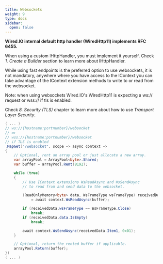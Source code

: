 ```yaml
---
title: Websockets
weight: 9
type: docs
sidebar:
  open: false
---
```


**Wired.IO internal default http handler (WiredHttp11) implements RFC 6455.**

When using a custom IHttpHandler, you must implement it yourself. Check *1. Create a Builder* section to learn more about IHttpHandler.

While using fast endpoints is the preferred option to use websockets, it is not mandatory, anywhere where you have access to the IContext you can take advantage of the IContext extension methods to write to or read from the websocket.

Note: when using websockets Wired.IO's WiredHttp11 is expecting a ws:// request or wss:// if tls is enabled.

Check *8. Security (TLS)* chapter to learn more about how to use *Transport Layer Security*.

```csharp
( ... )
// ws://{hostname:portnumber}/websocket
// or
// wss://{hostname:portnumber}/websocket
// if TLS is enabled
.MapGet("/websocket", scope => async context =>
{
    // Optional, rent an array pool or just allocate a new array.
    var arrayPool = ArrayPool<byte>.Shared;
    var buffer = arrayPool.Rent(8192);

    while (true)
    {
        // Use IContext extensions WsReadAsync and WsSendAsync
        // to read from and send data to the websocket.

        (ReadOnlyMemory<byte> data, WsFrameType wsFrameType) receivedData 
            = await context.WsReadAsync(buffer);

        if (receivedData.wsFrameType == WsFrameType.Close)
            break;
        if (receivedData.data.IsEmpty)
            break;

        await context.WsSendAsync(receivedData.Item1, 0x01);
    }

    // Optional, return the rented buffer if applicable.
    arrayPool.Return(buffer);
})
( ... )
```